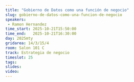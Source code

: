 ```yaml
---
title: "Gobierno de Datos como una función de negocio"
slug: gobierno-de-datos-como-una-funcion-de-negocio
speakers:
 - Ramon Hernandez
time_start: 2025-10-21T15:50:00
time_end:   2025-10-21T16:30:00
day: 2025mty
gridarea: 14/3/15/4
room: Salon 101 C
track: Estrategia de negocio
timeslot: 25
tags:
slides: 
video: 
---
```


